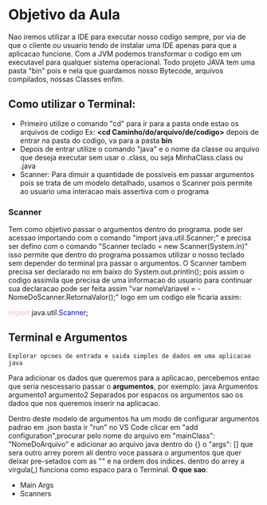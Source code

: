 # Objetivo da Aula 
 Nao iremos utilizar a IDE para executar nosso codigo sempre, por via de que o cliente ou usuario tendo de instalar uma IDE apenas para que a aplicacao funcione. Com a JVM podemos transformar o codigo em um executavel para qualquer sistema operacional.
 Todo projeto JAVA tem uma pasta "bin" pois e nela que guardamos nosso Bytecode, arquivos compilados, nossas Classes enfim.
 

 ## Como utilizar o Terminal:
 - Primeiro utilize o comando "cd" para ir para a pasta onde estao os arquivos de codigo Ex: <b><cd Caminho/do/arquivo/de/codigo></b> depois de entrar na pasta do codigo, va para a pasta **bin**
 - Depois de entrar utilize o comando "java" e o nome da classe ou arquivo que deseja executar sem usar o .class, ou seja MinhaClass.class ou .java
 - Scanner: Para dimuir a quantidade de possiveis em passar argumentos pois se trata de um modelo detalhado, usamos o Scanner pois permite ao usuario uma interacao mais assertiva com o programa

### Scanner
Tem como objetivo passar o argumentos dentro do programa.
pode ser acessao importando com o comando "import java.util.Scanner;" e precisa ser defino com o comando "Scanner teclado = new Scanner(System.in)" isso permite que dentro do programa possamos utilizar o nosso teclado sem depender do terminal pra passar o argumentos.
O Scanner tambem precisa ser declarado no em baixo do System.out.println(); pois assim o codigo assimila que precisa de uma informacao do usuario para continuar sua declaracao pode ser feita assim "var nomeVariavel = -NomeDoScanner.RetornaValor();" logo em um codigo ele ficaria assim:

<span style="color: lightpink">import</span> java.util.<span style="color: blue">Scanner</span>;

 ## Terminal e Argumentos
    Explorar opcoes de entrada e saida simples de dados em uma aplicacao java

Para adicionar os dados que queremos para a aplicacao, percebemos entao que seria nescessario passar o **argumentos**, por exemplo:
    java Argumentos argumento1 argumento2
Separados por espacos os argumentos sao os dados que nos queremos inserir na aplicacao.

Dentro deste modelo de argumentos ha um modo de configurar argumentos padrao em .json basta ir "run" no VS Code clicar em "add configuration",procurar pelo nome do arquivo em "mainClass": "NomeDoArquivo" e adicionar ao arquivo java dentro do {} o "args": [] que sera outro arrey porem ali dentro voce passara o argumentos que quer deixar pre-setados com as "" e na ordem dos indices. dentro do arrey a virgula(,) funciona como espaco para o Terminal.
**O que sao**:
- Main Args 
- Scanners
